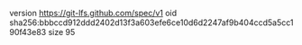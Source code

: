 version https://git-lfs.github.com/spec/v1
oid sha256:bbbccd912ddd2402d13f3a603efe6ce10d6d2247af9b404ccd5a5cc190f43e83
size 95
